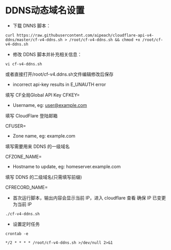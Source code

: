 # DDNS动态域名设置

* 下载 DNNS 脚本：
```
curl https://raw.githubusercontent.com/aipeach/cloudflare-api-v4-ddns/master/cf-v4-ddns.sh > /root/cf-v4-ddns.sh && chmod +x /root/cf-v4-ddns.sh
```

* 修改 DDNS 脚本并补充相关信息：
```
vi cf-v4-ddns.sh
```
或者直接打开/root/cf-v4.ddns.sh文件编辑修改后保存


* incorrect api-key results in E_UNAUTH error

填写 CF全局Global API Key
CFKEY=

* Username, eg: user@example.com

填写 CloudFlare 登陆邮箱

CFUSER=

* Zone name, eg: example.com

填写需要用来 DDNS 的一级域名

CFZONE_NAME=

* Hostname to update, eg: homeserver.example.com

填写 DDNS 的二级域名(只需填写前缀)

CFRECORD_NAME=

* 首次运行脚本，输出内容会显示当前 IP，进入 cloudflare 查看 确保 IP 已变更为当前 IP
```
./cf-v4-ddns.sh
```

* 设置定时任务
```
crontab -e
```
```
*/2 * * * * /root/cf-v4-ddns.sh >/dev/null 2>&1
```
